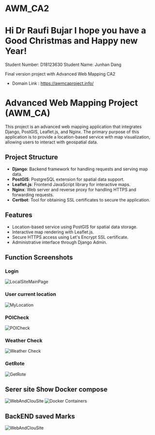 # AWM_CA2

# Hi Dr Raufi Bujar I hope you have a Good Christmas and Happy new Year!

Student Number: D18123630
Student Name: Junhan Dang

Final version project with Advanced Web Mapping CA2
- Domain Link : https://awmcaproject.info/

# Advanced Web Mapping Project (AWM_CA)

This project is an advanced web mapping application that integrates Django, PostGIS, Leaflet.js, and Nginx. The primary purpose of this application is to provide a location-based service with map visualization, allowing users to interact with geospatial data.

## Project Structure

- **Django**: Backend framework for handling requests and serving map data.
- **PostGIS**: PostgreSQL extension for spatial data support.
- **Leaflet.js**: Frontend JavaScript library for interactive maps.
- **Nginx**: Web server and reverse proxy for handling HTTPS and forwarding requests.
- **Certbot**: Tool for obtaining SSL certificates to secure the application.

## Features

- Location-based service using PostGIS for spatial data storage.
- Interactive map rendering with Leaflet.js.
- Secure HTTPS access using Let's Encrypt SSL certificate.
- Administrative interface through Django Admin.




## Function Screenshots

### Login
![LocalSiteMainPage](./WorkScreenShot/LocalSiteMainPage.png)

### User current location
![MyLocation](./WorkScreenShot/MyLocation.png)

### POICheck
![POICheck](./WorkScreenShot/POICheck.png)

### Weather Check
![Weather Check](./WorkScreenShot/Weather%20Check.png)

### GetRote
![GetRote](./WorkScreenShot/GetRote.png)



## Serer site Show Docker compose
![WebAndClouSite](./WorkScreenShot/WebAndClouSite.png)
![Docker Containers](./WorkScreenShot/ClientSiteMain.png)


## BackEND saved Marks
![WebAndClouSite](./WorkScreenShot/BackENdM.png)





